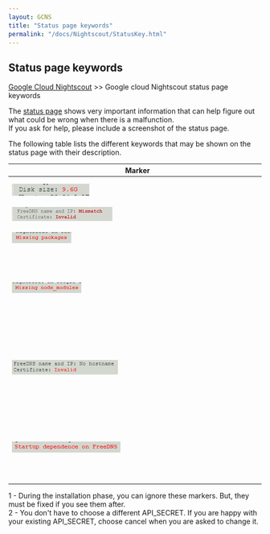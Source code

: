 ```yaml
---
layout: GCNS
title: "Status page keywords"
permalink: "/docs/Nightscout/StatusKey.html"
---
```


## Status page keywords
[Google Cloud Nightscout](./GoogleCloud.md) >> Google cloud Nightscout status page keywords  
  
The [status page](./Status.md) shows very important information that can help figure out what could be wrong when there is a malfunction.  
If you ask for help, please include a screenshot of the status page.  
  
The following table lists the different keywords that may be shown on the status page with their description.  
  
| <div style="width:500px"> Marker </div> | Meaning  | Solution | Notes |  
| ------ | ------- | -------- | ------ |  
| ![](./images/DiskSizeKey.png) | Disk size less than 30GB | [Resize disk](./FullDisk.md) | |  
| ![](./images/ipMismatchCertInvalid_Key.png) | Dormant FreeDNS | [Extend account](./FreeDNS_Min_Login.md) | 1 |  
| ![](./images/MissingPackages_Key.png) | New packages available | [Update platform](./NS_SyncExecutables.md) | 1 |  
| ![](./images/MissNodeModules_Key.png) | Must complete bootstrap | Install Nightscout phase 1 from the Google Cloud setup submenu. | |  
| ![](./images/NoHostname_Key.png) | Are you still using noip.com? | Follow [this](./FreeDNS.md) and then Install Nightscout Phase 2 from the Google Cloud setup submenu. | 1 |  
| ![](./images/StartFreeDNS_dependence_Key.png) | You cannot restart the server if the FreeDNS site is down. | Install Nightscout Phase 2 from the Google Cloud setup submenu. | 1, 2 |  
  
1 - During the installation phase, you can ignore these markers.  But, they must be fixed if you see them after.  
2 - You don't have to choose a different API_SECRET.  If you are happy with your existing API_SECRET, choose cancel when you are asked to change it.   
  

